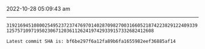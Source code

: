 2022-10-28 05:09:43 am

---

`3192169451080025495237237476970140287098270031660521874223829122409339125757109719502306712036112624197429339157332682412608`

`Latest commit SHA is: bf6be297f6a12fa89b6fa1655982eef36885af14 `
